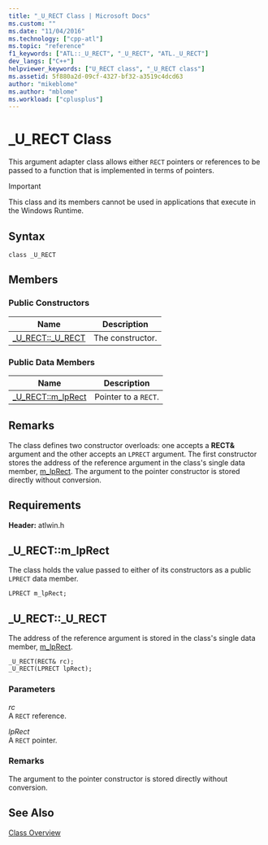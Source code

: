 ```yaml
---
title: "_U_RECT Class | Microsoft Docs"
ms.custom: ""
ms.date: "11/04/2016"
ms.technology: ["cpp-atl"]
ms.topic: "reference"
f1_keywords: ["ATL::_U_RECT", "_U_RECT", "ATL._U_RECT"]
dev_langs: ["C++"]
helpviewer_keywords: ["U_RECT class", "_U_RECT class"]
ms.assetid: 5f880a2d-09cf-4327-bf32-a3519c4dcd63
author: "mikeblome"
ms.author: "mblome"
ms.workload: ["cplusplus"]
---
```

# _U_RECT Class

This argument adapter class allows either `RECT` pointers or references to be passed to a function that is implemented in terms of pointers.

> [!IMPORTANT]
>  This class and its members cannot be used in applications that execute in the Windows Runtime.

## Syntax

```
class _U_RECT
```

## Members

### Public Constructors

|Name|Description|
|----------|-----------------|
|[_U_RECT::_U_RECT](#_u_rect___u_rect)|The constructor.|

### Public Data Members

|Name|Description|
|----------|-----------------|
|[_U_RECT::m_lpRect](#_u_rect__m_lprect)|Pointer to a `RECT`.|

## Remarks

The class defines two constructor overloads: one accepts a **RECT&** argument and the other accepts an `LPRECT` argument. The first constructor stores the address of the reference argument in the class's single data member, [m_lpRect](#_u_rect__m_lprect). The argument to the pointer constructor is stored directly without conversion.

## Requirements

**Header:** atlwin.h

##  <a name="_u_rect__m_lprect"></a>  _U_RECT::m_lpRect

The class holds the value passed to either of its constructors as a public `LPRECT` data member.

```
LPRECT m_lpRect;
```

##  <a name="_u_rect___u_rect"></a>  _U_RECT::_U_RECT

The address of the reference argument is stored in the class's single data member, [m_lpRect](#_u_rect__m_lprect).

```
_U_RECT(RECT& rc);  
_U_RECT(LPRECT lpRect);
```

### Parameters

*rc*  
A `RECT` reference.

*lpRect*  
A `RECT` pointer.

### Remarks

The argument to the pointer constructor is stored directly without conversion.

## See Also

[Class Overview](../../atl/atl-class-overview.md)
